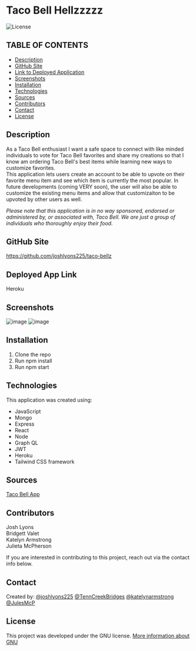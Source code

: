 # Taco Bell Hellzzzzz

![License](https://img.shields.io/badge/License-GNU-brightgreen)

## TABLE OF CONTENTS
* [Description](#DESCRIPTION)
* [GitHub Site](#GITHUB)
* [Link to Deployed Application](#LINK)
* [Screenshots](#SCREENSHOTS)
* [Installation](#INSTALLATION)
* [Technologies](#TECHNOLOGIES)
* [Sources](#SOURCES)
* [Contributors](#CONTRIBUTORS)
* [Contact](#CONTACT)
* [License](#LICENSE)


## Description
As a Taco Bell enthusiast I want a safe space to connect with like minded individuals to vote for Taco Bell favorites and share my creations so that I know am ordering Taco Bell's best items while learning new ways to customize favorites.  
This application lets users create an account to be able to upvote on their favorite menu item and see which item is currently the most popular. In future developments (coming VERY soon), the user will also be able to customize the existing menu items and allow that customizaiton to be upvoted by other users as well. 

*Please note that this application is in no way sponsored, endorsed or administered by, or associated with, Taco Bell. We are just a group of individuals who thoroughly enjoy their food.*

## GitHub Site
https://github.com/joshlyons225/taco-bellz

## Deployed App Link
Heroku 

## Screenshots
![image](https://user-images.githubusercontent.com/95149604/169719571-becc1bcc-b7a7-434e-90c8-e67a2b142cde.png)
![image](https://user-images.githubusercontent.com/95149604/169719599-f0dae5a0-8897-44ac-ab5e-ef5dd6057acf.png)

## Installation
1) Clone the repo  
2) Run npm install  
3) Run npm start

## Technologies
This application was created using:  
* JavaScript  
* Mongo  
* Express  
* React  
* Node  
* Graph QL  
* JWT  
* Heroku  
* Tailwind CSS framework  

## Sources
[Taco Bell App](https://www.tacobell.com/mobile-app)

## Contributors
Josh Lyons  
Bridgett Valet  
Katelyn Armstrong  
Julieta McPherson  

If you are interested in contributing to this project, reach out via the contact info below.

## Contact
Created by:
 [@joshlyons225](https://github.com/joshlyons225) 
 [@TennCreekBridges](https://github.com/TennCreekBridges/)
 [@katelynarmstrong](https://github.com/katelynarmstrong)
 [@JulesMcP](https://github.com/JulesMcP)

## License
This project was developed under the GNU license.
[More information about GNU](https://opensource.org/licenses/GNU)
